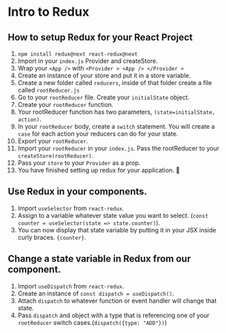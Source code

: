 # Intro to Redux

## How to setup Redux for your React Project

1. `npm install redux@next react-redux@next`
2. Import in your `index.js` Provider and createStore.
3. Wrap your `<App />` with `<Provider > <App /> </Provider >`
4. Create an instance of your store and put it in a store variable.
5. Create a new folder called `reducers`, inside of that folder create a file called `rootReducer.js`
6. Go to your `rootReducer` file. Create your `initialState` object.
7. Create your `rootReducer` function.
8. Your rootReducer function has two parameters, `(state=initialState, action)`.
9. In your `rootReducer` body, create a `switch` statement. You will create a `case` for each action your reducers can do for your state.
10. Export your `rootReducer`.
11. Import your `rootReducer` in your `index.js`. Pass the rootReducer to your `createStore(rootReducer)`.
12. Pass your `store` to your `Provider` as a prop.
13. You have finished setting up redux for your application. 🚀

## Use Redux in your components.

1. Import `useSelector` from `react-redux`.
2. Assign to a variable whatever state value you want to select. (`const counter = useSelector(state => state.counter)`).
3. You can now display that state variable by putting it in your JSX inside curly braces. `{counter}`.

## Change a state variable in Redux from our component.

1. Import `useDispatch` from `react-redux`.
2. Create an instance of `const dispatch = useDispatch()`.
3. Attach `dispatch` to whatever function or event handler will change that state.
4. Pass `dispatch` and object with a type that is referencing one of your `rootReducer` switch cases.(`dispatch({type: "ADD"})`)
